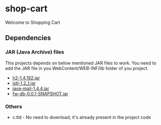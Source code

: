 # shop-cart
Welcome to Shopping Cart

## Dependencies
### JAR (Java Archive) files
This projects depends on below mentioned JAR files to work. You need to add the JAR file in you WebContent/WEB-INF/lib folder of you project.
- [h2-1.4.192.jar](http://central.maven.org/maven2/com/h2database/h2/1.4.192/h2-1.4.192.jar)
- [jstl-1.2_1.jar](http://central.maven.org/maven2/javax/servlet/jstl/1.2/jstl-1.2.jar)
- [java-mail-1.4.4.jar](http://central.maven.org/maven2/javax/mail/mail/1.4.4/mail-1.4.4.jar)
- [fw-db-0.0.1-SNAPSHOT.jar](https://github.com/AtulDwivedi/fw-db/releases/download/fw-db-0.0.1-SNAPSHOT/fw-db-0.0.1-SNAPSHOT.jar)
### Others
- c.tld - No need to download, it's already present in the project code
